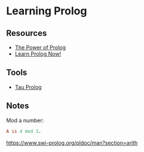 # Learning Prolog

## Resources

- [The Power of Prolog](https://www.metalevel.at/prolog)
- [Learn Prolog Now!](http://www.learnprolognow.org/index.php)


## Tools

- [Tau Prolog](http://tau-prolog.org/)


## Notes

Mod a number:

```prolog
A is 4 mod 3.
```

https://www.swi-prolog.org/pldoc/man?section=arith
